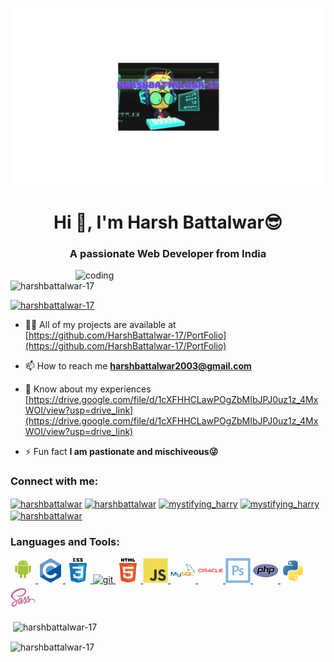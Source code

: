 ![logo](https://github.com/HarshBattalwar-17/HarshBattalwar-17/blob/main/Game%20On.jpg)
<h1 align="center">Hi 👋, I'm Harsh Battalwar😎</h1>
<h3 align="center">A passionate Web Developer from India</h3>

<img align="right" alt="coding" width="400" src="https://gifdb.com/images/high/animated-chock-coding-c78f6elj32sfoi8q.gif">

<p align="left"> <img src="https://komarev.com/ghpvc/?username=harshbattalwar-17&label=Profile%20views&color=0e75b6&style=flat" alt="harshbattalwar-17" /> </p>

<p align="left"> <a href="https://github.com/ryo-ma/github-profile-trophy"><img src="https://github-profile-trophy.vercel.app/?username=harshbattalwar-17" alt="harshbattalwar-17" /></a> </p>

- 👨‍💻 All of my projects are available at [https://github.com/HarshBattalwar-17/PortFolio](https://github.com/HarshBattalwar-17/PortFolio)

- 📫 How to reach me **harshbattalwar2003@gmail.com**

- 📄 Know about my experiences [https://drive.google.com/file/d/1cXFHHCLawPOgZbMIbJPJ0uz1z_4MxWOI/view?usp=drive_link](https://drive.google.com/file/d/1cXFHHCLawPOgZbMIbJPJ0uz1z_4MxWOI/view?usp=drive_link)

- ⚡ Fun fact **I am pastionate and mischiveous😜**

<h3 align="left">Connect with me:</h3>
<p align="left">
<a href="https://linkedin.com/in/harshbattalwar" target="blank"><img align="center" src="https://raw.githubusercontent.com/rahuldkjain/github-profile-readme-generator/master/src/images/icons/Social/linked-in-alt.svg" alt="harshbattalwar" height="30" width="40" /></a>
<a href="https://fb.com/harshbattalwar" target="blank"><img align="center" src="https://raw.githubusercontent.com/rahuldkjain/github-profile-readme-generator/master/src/images/icons/Social/facebook.svg" alt="harshbattalwar" height="30" width="40" /></a>
<a href="https://instagram.com/mystifying_harry" target="blank"><img align="center" src="https://raw.githubusercontent.com/rahuldkjain/github-profile-readme-generator/master/src/images/icons/Social/instagram.svg" alt="mystifying_harry" height="30" width="40" /></a>
<a href="https://www.youtube.com/c/mystifying_harry" target="blank"><img align="center" src="https://raw.githubusercontent.com/rahuldkjain/github-profile-readme-generator/master/src/images/icons/Social/youtube.svg" alt="mystifying_harry" height="30" width="40" /></a>
<a href="https://www.hackerrank.com/harshbattalwar" target="blank"><img align="center" src="https://raw.githubusercontent.com/rahuldkjain/github-profile-readme-generator/master/src/images/icons/Social/hackerrank.svg" alt="harshbattalwar" height="30" width="40" /></a>
</p>

<h3 align="left">Languages and Tools:</h3>
<p align="left"> <a href="https://developer.android.com" target="_blank" rel="noreferrer"> <img src="https://raw.githubusercontent.com/devicons/devicon/master/icons/android/android-original-wordmark.svg" alt="android" width="40" height="40"/> </a> <a href="https://www.cprogramming.com/" target="_blank" rel="noreferrer"> <img src="https://raw.githubusercontent.com/devicons/devicon/master/icons/c/c-original.svg" alt="c" width="40" height="40"/> </a> <a href="https://www.w3schools.com/css/" target="_blank" rel="noreferrer"> <img src="https://raw.githubusercontent.com/devicons/devicon/master/icons/css3/css3-original-wordmark.svg" alt="css3" width="40" height="40"/> </a> <a href="https://git-scm.com/" target="_blank" rel="noreferrer"> <img src="https://www.vectorlogo.zone/logos/git-scm/git-scm-icon.svg" alt="git" width="40" height="40"/> </a> <a href="https://www.w3.org/html/" target="_blank" rel="noreferrer"> <img src="https://raw.githubusercontent.com/devicons/devicon/master/icons/html5/html5-original-wordmark.svg" alt="html5" width="40" height="40"/> </a> <a href="https://developer.mozilla.org/en-US/docs/Web/JavaScript" target="_blank" rel="noreferrer"> <img src="https://raw.githubusercontent.com/devicons/devicon/master/icons/javascript/javascript-original.svg" alt="javascript" width="40" height="40"/> </a> <a href="https://www.mysql.com/" target="_blank" rel="noreferrer"> <img src="https://raw.githubusercontent.com/devicons/devicon/master/icons/mysql/mysql-original-wordmark.svg" alt="mysql" width="40" height="40"/> </a> <a href="https://www.oracle.com/" target="_blank" rel="noreferrer"> <img src="https://raw.githubusercontent.com/devicons/devicon/master/icons/oracle/oracle-original.svg" alt="oracle" width="40" height="40"/> </a> <a href="https://www.photoshop.com/en" target="_blank" rel="noreferrer"> <img src="https://raw.githubusercontent.com/devicons/devicon/master/icons/photoshop/photoshop-line.svg" alt="photoshop" width="40" height="40"/> </a> <a href="https://www.php.net" target="_blank" rel="noreferrer"> <img src="https://raw.githubusercontent.com/devicons/devicon/master/icons/php/php-original.svg" alt="php" width="40" height="40"/> </a> <a href="https://www.python.org" target="_blank" rel="noreferrer"> <img src="https://raw.githubusercontent.com/devicons/devicon/master/icons/python/python-original.svg" alt="python" width="40" height="40"/> </a> <a href="https://sass-lang.com" target="_blank" rel="noreferrer"> <img src="https://raw.githubusercontent.com/devicons/devicon/master/icons/sass/sass-original.svg" alt="sass" width="40" height="40"/> </a> </p>

<p>&nbsp;<img align="center" src="https://github-readme-stats.vercel.app/api?username=harshbattalwar-17&show_icons=true&locale=en" alt="harshbattalwar-17" /></p>

<p><img align="center" src="https://github-readme-streak-stats.herokuapp.com/?user=harshbattalwar-17&" alt="harshbattalwar-17" /></p>
